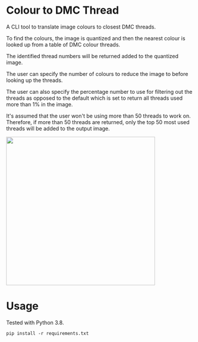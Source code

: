 # Colour to DMC Thread

A CLI tool to translate image colours to closest DMC threads.

To find the colours, the image is quantized and then the nearest colour is looked up from a table of DMC colour threads.

The identified thread numbers will be returned added to the quantized image.

The user can specify the number of colours to reduce the image to before looking up the threads.

The user can also specify the percentage number to use for filtering out the threads as opposed to the default which is set to return all threads used more than 1% in the image.

It's assumed that the user won't be using more than 50 threads to work on. Therefore, if more than 50 threads are returned, only the top 50 most used threads will be added to the output image.

<img src="https://github.com/kkumykova/colour_to_dmc/blob/master/examples/roses_dmc_palette.jpg" data-canonical-src="https://github.com/kkumykova/colour_to_dmc/blob/master/examples/roses_dmc_palette.jpg" width="400" />

# Usage

Tested with Python 3.8.

```
pip install -r requirements.txt
```

